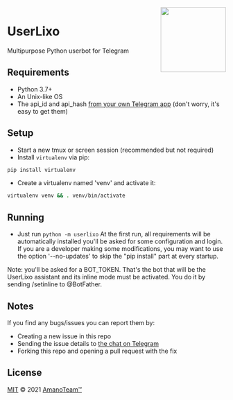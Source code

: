 <img src="https://piics.ml/i/005.png" width="150" align="right">

# UserLixo

Multipurpose Python userbot for Telegram

## Requirements

- Python 3.7+
- An Unix-like OS
- The api_id and api_hash [from your own Telegram app](https://my.telegram.org/apps) (don't worry, it's easy to get them)

## Setup

- Start a new tmux or screen session (recommended but not required)
- Install `virtualenv` via pip:

```bash
pip install virtualenv
```

- Create a virtualenv named 'venv' and activate it:

```bash
virtualenv venv && . venv/bin/activate
```

## Running

- Just run `python -m userlixo`
At the first run, all requirements will be automatically installed you'll be asked for some configuration and login.
If you are a developer making some modifications, you may want to use the option '--no-updates' to skip the "pip install" part at every startup.

Note: you'll be asked for a BOT_TOKEN. That's the bot that will be the UserLixo assistant and its inline mode must be activated. You do it by sending /setinline to @BotFather.

## Notes

If you find any bugs/issues you can report them by:

- Creating a new issue in this repo
- Sending the issue details to [the chat on Telegram](https://t.me/AmanoChat)
- Forking this repo and opening a pull request with the fix

## License

[MIT](https://github.com/HitaloSama/UserLixo/blob/userlixo-czp/LICENSE) © 2021 [AmanoTeam™](https://amanoteam.com)
